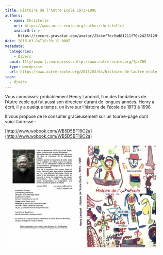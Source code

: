 ```yaml
---
title: Histoire de l’Autre École 1973-1996
authors:
  - name: Christelle
    url: https://www.autre-ecole.org/author/christelle/
    avatarUrl: >-
      https://secure.gravatar.com/avatar/25abef7ec9ad81211f70c24278129fd2?s=96&d=mm&r=g
date: 2015-03-04T18:30:12.000Z
metadata:
  categories:
    - Divers
  uuid: 11ty/import::wordpress::http://www.autre-ecole.org/?p=769
  type: wordpress
  url: https://www.autre-ecole.org/2015/03/04/histoire-de-lautre-ecole-1973-1996/
tags:
  - divers
---
```

Vous connaissez probablement Henry Landroit, l’un des fondateurs de l’Autre école qui fut aussi son directeur durant de longues années. Henry a écrit, il y a quelque temps, un livre sur l’histoire de l’école de 1973 à 1996.

Il vous propose de le consulter gracieusement sur un tourne-page dont voici l’adresse :

[http://www.wobook.com/WB5D5BF19C2a](http://www.wobook.com/WB5D5BF19C2a)

[![CouvertureAE](CouvertureAE-n9teqCC6VW3x.jpg)](http://www.autre-ecole.org/wp-content/uploads/2015/03/CouvertureAE.jpg)